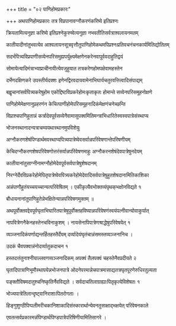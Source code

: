 +++
title = "०२ पाणिहोमप्रकारः"

+++
अथपाणिहोमप्रकारः तत्र विप्रपानावग्नौकरणंकरिष्ये इतिप्रश्नः

क्रियतामित्यनुज्ञा करिष्ये इतिप्रश्नेकुरुष्वेत्यनुज्ञा नभवतीतिसर्वत्राश्वलायनमतम्

कातीयादीनांतुभवत्येव आश्वलायनसूत्रवृत्तौतुपाणिहोमेकथमपिप्रश्नःप्रतिवचनंचनकार्यमितिद्योतितम्

सदर्भपित्र्यविप्रपाणीसव्येनपरिसमुह्यपर्युक्ष्यमेक्षणेनकरेनवापूर्ववदाहुतिद्वयं

सोमायेत्यादिमंत्राभ्याप्राचीनावीत्येवजुहुयात तत्रकरेणहोमपक्षेवामहस्तेन

दर्भेणदक्षिणकरे उपस्तीर्यदक्शः इणेनद्विरवदायवामेनाभिघार्यचतुरवत्तित्वादिसंपाद्यम्

बह्वृचानांसर्वपित्र्यकरेषुहोम एकोद्दिष्टविप्रकरेहोमःकृताकृतः होमान्ते सव्येनपरिसमूहनोक्षणे

पाणिहोमेमेक्षणानुप्रहरणंन केचित्पाणीहोमेपरिसमूहनादिकंमेक्षणंचनेच्छन्ति

विप्राश्चपाणिहुतान्नं कर्त्रादेवपूर्वसव्येनैवामासुपक्वमितिमन्त्राभिधारितेस्वस्वपात्रेसंस्थाप्य

भोजनस्थानादन्यत्राचम्ययथास्थानमुपविशेयुः

अग्नौकरणशेषंपिण्डार्थमवस्थाप्यपित्र्यपात्रेष्वेवसर्वान्नपरिवेषणान्तेपरिषणीयम्

केचिदग्नौकरणशेषपरिवेषणोत्तरंसर्वान्नपरिवेषणमाहुः अग्नौकरनशेषंदेवपात्रेषुनदेयम्

कातीयानांतुसाग्नीनामग्नौहोमेदेवपूर्वसर्वपात्रेषुशेषदानम्

निरग्नेर्देवविप्रकरेहोमेपितृपात्रेष्वेवपित्र्यकरेहोमेदेवादिसर्वपात्रेषुहुतशेषदानामितिकाशिका

अन्नंपाणौहुतंयच्चयच्चान्यत्परिवेषितम् । एकीकृत्यैवभोक्तव्यंपृथक्‌भक्षोनविद्यते १

बौधायनानांतुपाणिहुतेन्नेभक्षितेन्यान्नपरिवेषणमुक्तम् ॥

अथपूर्वोक्तवद्देवपूर्वघृताभिघारितपात्रेषुपूर्वोक्तहविष्यान्नपरिवेषणंस्वयंपत्नीवान्योवाकुर्यात्

नापवित्रेणनैकेनहस्तेनचविनाकुशम् । नायसेनापिपात्रेणश्राद्धेषुपरिवेषयेत् १

व्यञ्जनादिकंपर्णाद्यन्तर्हितहस्तैर्देयम् दर्व्यादेयंघृतंचान्नंसमस्तव्यञ्जनानिच ।

उदकं चैवपक्वान्नंनोदर्व्यातुकदाचन १

हस्तदत्तंतुनाश्नीयाल्लवणव्यञ्जनादिकम् अपक्वं तैलपक्वं चहस्तेनैवप्रदीयते २

घृतादिपात्राणिभूमौस्थापयेन्नभोजनपात्रे ओदनेपरमान्नेचपात्रमासाद्यतत्रघृतपूरणेरुधिरतुल्यता

पङ्क्तौविषमदातुश्चनिष्कृतिर्नैवविद्यते । सर्वदाचतिलाग्राह्याःपितृकृत्येविशेषतः १

भोज्यपात्रेतिलान्दृष्ट्वानिराशाःपितरोगताः ।

हिङ्गुशुण्ठीपिप्पलीमरीचकानिशाकादिसंस्कारार्थान्येवनतुसाक्षाद्भक्षयेत् परिवेषनकाले

एवतत्सर्वप्रकारमन्नंपिण्डार्थपिण्डपात्रेपरिषिणीयामितिसागरे ।
